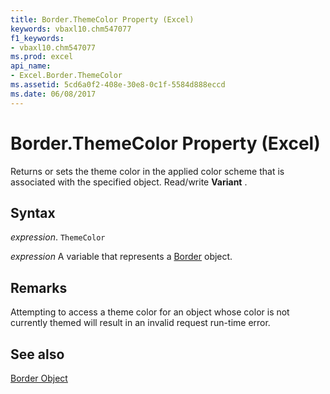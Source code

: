 ```yaml
---
title: Border.ThemeColor Property (Excel)
keywords: vbaxl10.chm547077
f1_keywords:
- vbaxl10.chm547077
ms.prod: excel
api_name:
- Excel.Border.ThemeColor
ms.assetid: 5cd6a0f2-408e-30e8-0c1f-5584d888eccd
ms.date: 06/08/2017
---
```



# Border.ThemeColor Property (Excel)

Returns or sets the theme color in the applied color scheme that is associated with the specified object. Read/write  **Variant** .


## Syntax

 _expression_. `ThemeColor`

 _expression_ A variable that represents a [Border](Excel.Border-graph-property.md) object.


## Remarks

Attempting to access a theme color for an object whose color is not currently themed will result in an invalid request run-time error.


## See also


[Border Object](Excel.Border(object).md)

